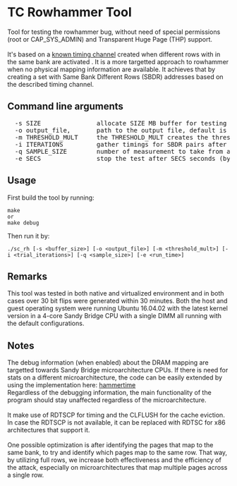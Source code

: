 # TC Rowhammer Tool

Tool for testing the rowhammer bug, without need of special permissions (root or CAP_SYS_ADMIN) and Transparent Huge Page (THP) support.
<br><br>
It's based on a [known timing channel](https://people.inf.ethz.ch/omutlu/pub/mph_usenix_security07.pdf) created when different rows with in the same bank are activated .
It is a more targetted approach to rowhammer when no physical mapping information are available. It achieves that by creating a set with Same Bank Different Rows (SBDR) addresses based on the described timing channel. 
<br>

## Command line arguments

<pre>
  -s SIZE               allocate SIZE MB buffer for testing (default is 32 MB)
  -o output_file,       path to the output file, default is stdout
  -m THRESHOLD_MULT     the THRESHOLD_MULT creates the threshold for SBDR and non-SBDR pairs (default is 1.3)
  -i ITERATIONS         gather timings for SBDR pairs after ITERATIONS iterations (default is 5000)
  -q SAMPLE_SIZE        number of measurement to take from a given address pair (default is 8)
  -e SECS               stop the test after SECS seconds (by default stops when all the rows are tested)
</pre>

## Usage

First build the tool by running:

	make
    or
	make debug

Then run it by:

	./sc_rh [-s <buffer_size>] [-o <output_file>] [-m <threshold_mult>] [-i <trial_iterations>] [-q <sample_size>] [-e <run_time>]
    
## Remarks
This tool was tested in both native and virtualized environment and in both cases over 30 bit flips were generated within 30 minutes. Both the host and guest operating system were running Ubuntu 16.04.02 with the latest kernel version in a 4-core Sandy Bridge CPU with a single DIMM all running with the default configurations.

## Notes
The debug information (when enabled) about the DRAM mapping are targetted towards Sandy Bridge microarchitecture CPUs. If there is need for stats on a different microarchitecture, the code can be easily extended by using the implementation here: [hammertime](https://github.com/vusec/hammertime/blob/master/ramses/addr.c) <br>
Regardless of the debugging information, the main functionality of the program should stay unaffected regardless of the microarchitecture.<br><br>
It make use of RDTSCP for timing and the CLFLUSH for the cache eviction. In case the RDTSCP is not available, it can be replaced with RDTSC for x86 architectures that support it.
<br><br>
One possible optimization is after identifying the pages that map to the same bank, to try and identify which pages map to the same row. That way, by utilizing full rows, we increase both effectiveness and the efficiency of the attack, especially on microarchitectures that map multiple pages across a single row.